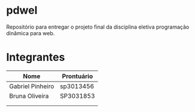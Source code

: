 # pdwel
Repositório para entregar o projeto final da disciplina eletiva programação dinâmica para web.

# Integrantes
| Nome             | Prontuário |
| ---------------- | ---------- |
| Gabriel Pinheiro | sp3013456  |
| Bruna Oliveira   | SP3031853  |
|                  |            |
|                  |            |
